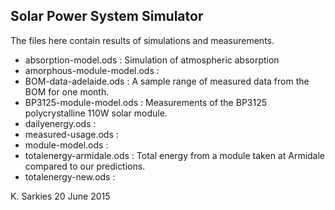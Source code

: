 Solar Power System Simulator
----------------------------

The files here contain results of simulations and measurements.

* absorption-model.ods :
  Simulation of atmospheric absorption
* amorphous-module-model.ods :
* BOM-data-adelaide.ods :
  A sample range of measured data from the BOM for one month.
* BP3125-module-model.ods :
  Measurements of the BP3125 polycrystalline 110W solar module.
* dailyenergy.ods :
* measured-usage.ods :
* module-model.ods :
* totalenergy-armidale.ods :
  Total energy from a module taken at Armidale compared to our predictions.
* totalenergy-new.ods :

K. Sarkies
20 June 2015

